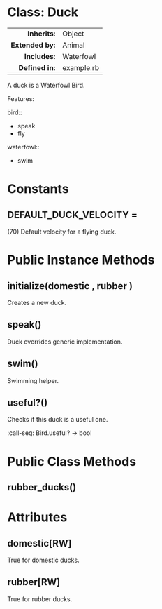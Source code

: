 # Class: Duck
| | |
| -----------------:  | :-----    |
| **Inherits:** | Object  |
| **Extended by:** | Animal |
| **Includes:** | Waterfowl |
| **Defined in:**    | example.rb    |


A duck is a Waterfowl Bird.

Features:

 bird::

   * speak
   * fly

 waterfowl::

   * swim

# Constants
## DEFAULT_DUCK_VELOCITY = [](#constant-DEFAULT_DUCK_VELOCITY)
(70) Default velocity for a flying duck.


# Public Instance Methods
## initialize(domestic , rubber ) [](#method-i-initialize)
Creates a new duck.
## speak() [](#method-i-speak)
Duck overrides generic implementation.
## swim() [](#method-i-swim)
Swimming helper.
## useful?() [](#method-i-useful?)
Checks if this duck is a useful one.

:call-seq:
  Bird.useful? -> bool

# Public Class Methods
## rubber_ducks() [](#method-c-rubber_ducks)

# Attributes
## domestic[RW] [](#attribute-i-domestic)
True for domestic ducks.
## rubber[RW] [](#attribute-i-rubber)
True for rubber ducks.
